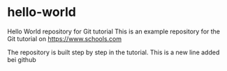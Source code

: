 # hello-world
Hello World repository for Git tutorial
This is an example repository for the Git tutorial on https://www.schools.com

The repository is built step by step in the tutorial.
This is a new line added bei github
